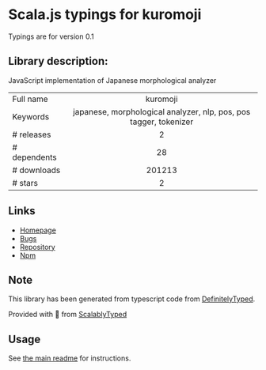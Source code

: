 
# Scala.js typings for kuromoji

Typings are for version 0.1

## Library description:
JavaScript implementation of Japanese morphological analyzer

|                    |                 |
| ------------------ | :-------------: |
| Full name          | kuromoji |
| Keywords           | japanese, morphological analyzer, nlp, pos, pos tagger, tokenizer |
| # releases         | 2 |
| # dependents       | 28 |
| # downloads        | 201213 |
| # stars            | 2 |

## Links
- [Homepage](https://github.com/takuyaa/kuromoji.js)
- [Bugs](https://github.com/takuyaa/kuromoji.js/issues)
- [Repository](https://github.com/takuyaa/kuromoji.js)
- [Npm](https://www.npmjs.com/package/kuromoji)
    


## Note
This library has been generated from typescript code from [DefinitelyTyped](https://definitelytyped.org).

Provided with :purple_heart: from [ScalablyTyped](https://github.com/oyvindberg/ScalablyTyped)

## Usage
See [the main readme](../../readme.md) for instructions.



